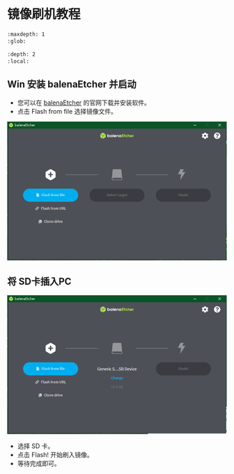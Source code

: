 # 镜像刷机教程

```{toctree}
:maxdepth: 1
:glob:
```


```{contents} 目录
:depth: 2
:local:
```

## Win 安装 balenaEtcher 并启动

- 您可以在 [balenaEtcher](https://www.balena.io/etcher/) 的官网下载并安装软件。
- 点击 Flash from file  选择镜像文件。

![select_img](../../_static/select_img.png)

## 将 SD卡插入PC 

![select_device](../../_static/select_device.png)

- 选择 SD 卡。
- 点击  Flash!  开始刷入镜像。
- 等待完成即可。


